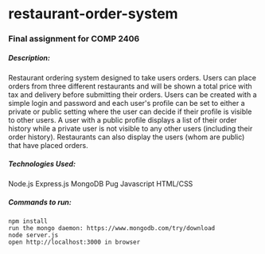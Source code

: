 # restaurant-order-system
### Final assignment for COMP 2406

##### Description:
Restaurant ordering system designed to take users orders. Users can place orders from three different restaurants and will be shown a total price with tax and delivery before submitting their orders. Users can be created with a simple login and password and each user's profile can be set to either a private or public setting where the user can decide if their profile is visible to other users. A user with a public profile displays a list of their order history while a private user is not visible to any other users (including their order history). Restaurants can also display the users (whom are public) that have placed orders.

##### Technologies Used:
Node.js
Express.js
MongoDB
Pug
Javascript
HTML/CSS

##### Commands to run:
```
npm install
run the mongo daemon: https://www.mongodb.com/try/download
node server.js
open http://localhost:3000 in browser 
```
